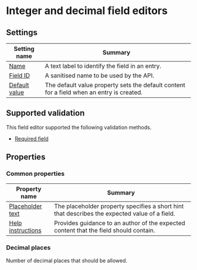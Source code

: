 # Integer and decimal field editors

## Settings
| Setting name | Summary|
| ---| --- |
| [Name](/content-types/field-editors/field-settings.md#name) | A text label to identify the field in an entry.|
| [Field ID](/content-types/field-editors/field-settings.md#field-id) | A sanitised name to be used by the API. |
| [Default value](/content-types/field-editors/field-settings.md#default-value) | The default value property sets the default content for a field when an entry is created. 

## Supported validation
This field editor supported the following validation methods.

- [Required field](/content-types/validation/required-validation.md)

## Properties
### Common properties
| Property name | Summary|
| ---| --- |
| [Placeholder text](/content-types/field-editors/field-properties.md#placeholder-text) | The placeholder property specifies a short hint that describes the expected value of a field. |
| [Help instructions](/content-types/field-editors/field-properties.md#help-instructions) |  Provides guidance to an author of the expected content that the field should contain. |

### Decimal places
Number of decimal places that should be allowed.


